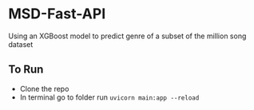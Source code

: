 # MSD-Fast-API
Using an XGBoost model to predict genre of a subset of the million song dataset

## To Run
* Clone the repo
* In terminal go to folder run `uvicorn main:app --reload`
